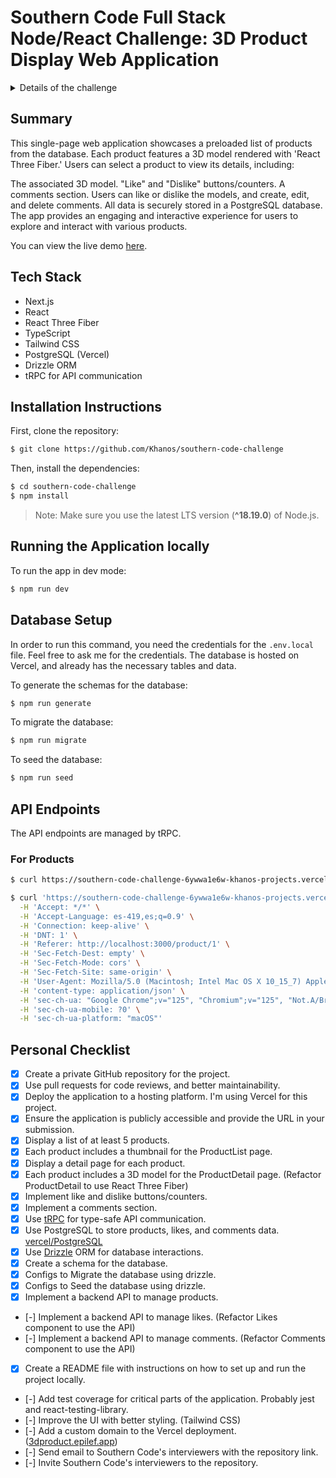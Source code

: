 # Southern Code Full Stack Node/React Challenge: 3D Product Display Web Application

<details>
  <summary>Details of the challenge </summary>
  
  ## Objective
  Create a single-page web application that displays a list of products (preloaded in the database). Each product is associated with a 3D model rendered using 'React Three Fiber'. Users can select a product to view its details, including:
  - The associated 3D model.
  - "Like" and "Dislike" buttons/counters.
  - Comments section.

  Users can like or dislike the models and create, edit, and delete comments. Data is stored in a PostgreSQL database.

  ## Features
  - Display a list of at least 5 products.
  - Each product includes a 3D model, likes, dislikes, and comments.
  - Users can interact with products through likes/dislikes and comments.
  - Backend API to manage products, likes, and comments.

  ## Important Notes
  - You can use any 3D models you like. Free models can be found at [Sketchfab](https://sketchfab.com/).
  - Upload 3D models to a file bucket service such as [Uploadthing](https://www.uploadthing.com).
  - Suggested product structure: `{ id, name, modelFileName, likes, dislikes, comments }`.
  - User management/login is not in scope.

  ## Tech Stack
  - **Frontend**: React, React Three Fiber, TypeScript
  - **Backend**: Node.js (any framework or strategy is allowed), TypeScript
  - **Database**: PostgreSQL

  ## Bonus Points
  - tRPC for API communication
  - Drizzle ORM for database interactions
  - Material UI for UI components. **(Used Tailwind CSS instead)**
  - At least some tests. **(WIP)**

  ## Functional Requirements
  ### Frontend
  - Use React for the frontend.
  - Use React Three Fiber for rendering 3D models.
  - Display a list of products.
  - Allow users to select a product to view its 3D model.
  - Enable users to like or dislike the 3D models.
  - Allow users to create, edit, and delete comments for each product.

  ### Backend
  - Use Node.js with a framework like Express, Nest.js, or Fastify.
  - Implement API endpoints for managing products, likes, and comments.
  - Use tRPC for type-safe API communication (bonus).
  - Use Drizzle ORM for database interactions (bonus).

  ### Database
  - Use PostgreSQL to store products, likes, and comments data.

  ### Code Quality
  - Write clean, maintainable code.
  - Use TypeScript for type safety.
  - Implement code quality standards (e.g., linting and formatting with ESLint and Prettier).

  ### Testing
  - Write tests to cover critical parts of the application.

  ### Deployment
  - Deploy the application to a hosting platform (Vercel is recommended but not mandatory).
  - Ensure the application is publicly accessible and provide the URL in your submission.

  ## Submission Guidelines
  1. **Code Repository**
    - Create a private GitHub repository for your project.
    - Include a README file with instructions on how to set up and run the project locally.
    - Invite Southern Code's interviewers to the repository.

  2. **Deployment**
    - Provide the URL to the deployed application.

  3. **Documentation**
    - Include documentation on the API endpoints.
    - Describe any architectural decisions or trade-offs made during development.

</details>

## Summary
This single-page web application showcases a preloaded list of products from the database. Each product features a 3D model rendered with 'React Three Fiber.' Users can select a product to view its details, including:

The associated 3D model.
"Like" and "Dislike" buttons/counters.
A comments section.
Users can like or dislike the models, and create, edit, and delete comments. All data is securely stored in a PostgreSQL database. The app provides an engaging and interactive experience for users to explore and interact with various products.

You can view the live demo [here](https://southern-code-challenge-6ywwa1e6w-khanos-projects.vercel.app/).

## Tech Stack
- Next.js
- React
- React Three Fiber
- TypeScript
- Tailwind CSS
- PostgreSQL (Vercel)
- Drizzle ORM
- tRPC for API communication


## Installation Instructions
First, clone the repository:
```bash
$ git clone https://github.com/Khanos/southern-code-challenge
```

Then, install the dependencies:
```bash
$ cd southern-code-challenge
$ npm install
```
> Note: Make sure you use the latest LTS version (**^18.19.0**) of Node.js.

## Running the Application locally

To run the app in dev mode:
```bash
$ npm run dev
```

## Database Setup
In order to run this command, you need the credentials for the `.env.local` file. Feel free to ask me for the credentials. The database is hosted on Vercel, and already has the necessary tables and data.

To generate the schemas for the database: 
```bash
$ npm run generate
```

To migrate the database:
```bash
$ npm run migrate
```

To seed the database:
```bash
$ npm run seed
```

## API Endpoints
The API endpoints are managed by tRPC.

### For Products
```bash
$ curl https://southern-code-challenge-6ywwa1e6w-khanos-projects.vercel.app/api/trpc/getProducts

$ curl 'https://southern-code-challenge-6ywwa1e6w-khanos-projects.vercel.app/api/trpc/getProductById?batch=1&input=%7B%220%22%3A1%7D' \
  -H 'Accept: */*' \
  -H 'Accept-Language: es-419,es;q=0.9' \
  -H 'Connection: keep-alive' \
  -H 'DNT: 1' \
  -H 'Referer: http://localhost:3000/product/1' \
  -H 'Sec-Fetch-Dest: empty' \
  -H 'Sec-Fetch-Mode: cors' \
  -H 'Sec-Fetch-Site: same-origin' \
  -H 'User-Agent: Mozilla/5.0 (Macintosh; Intel Mac OS X 10_15_7) AppleWebKit/537.36 (KHTML, like Gecko) Chrome/125.0.0.0 Safari/537.36' \
  -H 'content-type: application/json' \
  -H 'sec-ch-ua: "Google Chrome";v="125", "Chromium";v="125", "Not.A/Brand";v="24"' \
  -H 'sec-ch-ua-mobile: ?0' \
  -H 'sec-ch-ua-platform: "macOS"'
```

## Personal Checklist
- [x] Create a private GitHub repository for the project.
- [x] Use pull requests for code reviews, and better maintainability.
- [x] Deploy the application to a hosting platform. I'm using Vercel for this project.
- [x] Ensure the application is publicly accessible and provide the URL in your submission.
- [x] Display a list of at least 5 products.
- [x] Each product includes a thumbnail for the ProductList page.
- [x] Display a detail page for each product.
- [x] Each product includes a 3D model for the ProductDetail page. (Refactor ProductDetail to use React Three Fiber)
- [x] Implement like and dislike buttons/counters.
- [x] Implement a comments section.
- [x] Use [tRPC](https://trpc.io/) for type-safe API communication.
- [x] Use PostgreSQL to store products, likes, and comments data. [vercel/PostgreSQL](https://vercel.com/docs/storage/vercel-postgres)
- [x] Use [Drizzle](https://orm.drizzle.team/) ORM for database interactions.
- [x] Create a schema for the database.
- [x] Configs to Migrate the database using drizzle.
- [x] Configs to Seed the database using drizzle.
- [x] Implement a backend API to manage products.
- [-] Implement a backend API to manage likes. (Refactor Likes component to use the API)
- [-] Implement a backend API to manage comments. (Refactor Comments component to use the API)
- [x] Create a README file with instructions on how to set up and run the project locally.
- [-] Add test coverage for critical parts of the application. Probably jest and react-testing-library.
- [-] Improve the UI with better styling. (Tailwind CSS)
- [-] Add a custom domain to the Vercel deployment. ([3dproduct.epilef.app](https://epilef.org))
- [-] Send email to Southern Code's interviewers with the repository link.
- [-] Invite Southern Code's interviewers to the repository.


